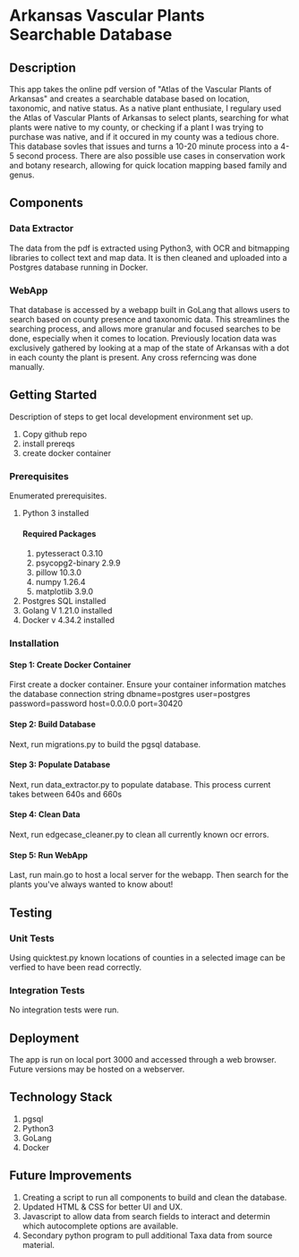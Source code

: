 # Arkansas Vascular Plants Searchable Database

## Description
This app takes the online pdf version of "Atlas of the Vascular Plants of Arkansas" and creates a searchable database based on location, taxonomic, and native status. As a native plant enthusiate, I regulary used the Atlas of Vascular Plants of Arkansas to select plants, searching for what plants were native to my county, or checking if a plant I was trying to purchase was native, and if it occured in my county was a tedious chore. This database sovles that issues and turns a 10-20 minute process into a 4-5 second process. There are also possible use cases in conservation work and botany research, allowing for quick location mapping based family and genus.  

## Components

### Data Extractor
The data from the pdf is extracted using Python3, with OCR and bitmapping libraries to collect text and map data. It is then cleaned and uploaded into a Postgres database running in Docker. 

### WebApp
That database is accessed by a webapp built in GoLang that allows users to search based on county presence and taxonomic data. This streamlines the searching process, and allows more granular and focused searches to be done, especially when it comes to location. Previously location data was exclusively gathered by looking at a map of the state of Arkansas with a dot in each county the plant is present. Any cross referncing was done manually. 

## Getting Started
Description of steps to get local development environment set up.
1. Copy github repo
2. install prereqs
3. create docker container

### Prerequisites
Enumerated prerequisites.

1. Python 3 installed
    #### Required Packages
    1. pytesseract            0.3.10
    2. psycopg2-binary        2.9.9
    3. pillow                 10.3.0
    4. numpy                  1.26.4
    5. matplotlib             3.9.0
2. Postgres SQL installed
3. Golang V 1.21.0 installed
4. Docker v 4.34.2 installed

### Installation

#### Step 1: Create Docker Container
First create a docker container. Ensure your container information matches the database connection string
dbname=postgres user=postgres password=password host=0.0.0.0 port=30420

#### Step 2: Build Database
Next, run migrations.py to build the pgsql database.

#### Step 3: Populate Database
Next, run data_extractor.py to populate database. This process current takes between 640s and 660s 

#### Step 4: Clean Data
Next, run edgecase_cleaner.py to clean all currently known ocr errors.

#### Step 5: Run WebApp
Last, run main.go to host a local server for the webapp. Then search for the plants you've always wanted to know about!

## Testing

### Unit Tests

Using quicktest.py known locations of counties in a selected image can be verfied to have been read correctly. 

### Integration Tests

No integration tests were run.

## Deployment

The app is run on local port 3000 and accessed through a web browser. Future versions may be hosted on a webserver.

## Technology Stack

1. pgsql
2. Python3
3. GoLang
4. Docker

## Future Improvements

1. Creating a script to run all components to build and clean the database.
2. Updated HTML & CSS for better UI and UX.
3. Javascript to allow data from search fields to interact and determin which autocomplete options are available.
4. Secondary python program to pull additional Taxa data from source material.